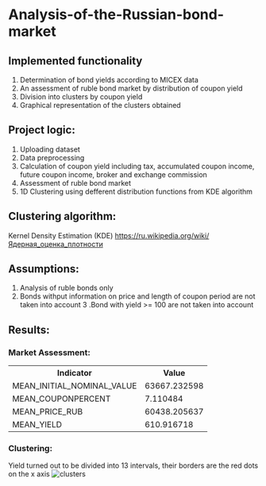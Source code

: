 # Analysis-of-the-Russian-bond-market

## **Implemented functionality**

1. Determination of bond yields according to MICEX data
2. An assessment of ruble bond market by distribution of coupon yield
3. Division into clusters by coupon yield
4. Graphical representation of the clusters obtained 

## **Project logic:**

1. Uploading dataset 
2. Data preprocessing 
3. Calculation of coupon yield including tax, accumulated coupon income, future coupon income, broker and exchange commission
4. Assessment of ruble bond market 
5. 1D Clustering using defferent distribution functions from KDE algorithm

## **Clustering algorithm:**

Kernel Density Estimation (KDE)
https://ru.wikipedia.org/wiki/Ядерная_оценка_плотности

## **Assumptions**:

1. Analysis of ruble bonds only
2. Bonds withput information on price and length of coupon period are not taken into account
3 .Bond with yield >= 100 are not taken into account

## **Results:**

### Market Assessment:
<table>
  <tr>
    <th>Indicator</th>
    <th>Value</th> 
  </tr>
  <tr>
    <td>MEAN_INITIAL_NOMINAL_VALUE
    <td>63667.232598</td> 
  </tr>
  <tr>
    <td>MEAN_COUPONPERCENT</td>
    <td>7.110484</td> 
  </tr>
    <tr>
    <td>MEAN_PRICE_RUB</td>
    <td>60438.205637</td> 
  </tr>
    </tr>
    <tr>
    <td>MEAN_YIELD</td>
    <td>610.916718</td> 
  </tr>
</table>

### Clustering:
Yield turned out to be divided into 13 intervals, their borders are the red dots on the x axis
![clusters](https://user-images.githubusercontent.com/89735790/152028097-871aa8d8-f669-4f54-85a5-908966120f03.jpg)



